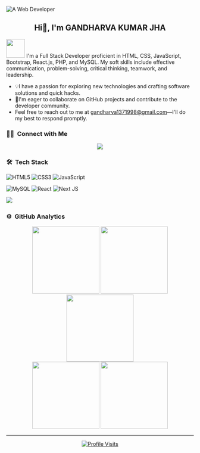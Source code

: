 ![A Web Developer](https://i.ibb.co/68W7wQf/WEB-DEVELOPER-2.gif)

<h2 align="center">Hi👋, I'm GANDHARVA KUMAR JHA</h2>

<img src="https://media.giphy.com/media/mGcNjsfWAjY5AEZNw6/giphy.gif" width="50">
I'm a Full Stack Developer proficient in HTML, CSS, JavaScript, Bootstrap, React.js, PHP, and MySQL. My soft skills include effective communication, problem-solving, critical thinking, teamwork, and leadership.

- 💡I have a passion for exploring new technologies and crafting software solutions and quick hacks. 
- 👯I'm eager to collaborate on GitHub projects and contribute to the developer community. 
- Feel free to reach out to me at gandharva1371998@gmail.com—I'll do my best to respond promptly.

### 🤝🏻 &nbsp;Connect with Me
<p align="center">
<a href="https://in.linkedin.com/in/gandharva-kumar-jha-654362194"><img src="https://img.shields.io/badge/-Gandharva%20Kumar%20Jha-0077B5?style=flat&logo=Linkedin&logoColor=white"/></a>
</p>

### 🛠 &nbsp;Tech Stack
![HTML5](https://img.shields.io/badge/html5-%23E34F26.svg?style=for-the-badge&logo=html5&logoColor=white) 
![CSS3](https://img.shields.io/badge/css3-%231572B6.svg?style=for-the-badge&logo=css3&logoColor=white)
![JavaScript](https://img.shields.io/badge/javascript-%23323330.svg?style=for-the-badge&logo=javascript&logoColor=%23F7DF1E) 

![MySQL](https://img.shields.io/badge/mysql-%2300000f.svg?style=for-the-badge&logo=mysql&logoColor=white)
![React](https://img.shields.io/badge/react-%2320232a.svg?style=for-the-badge&logo=react&logoColor=%2361DAFB) 
![Next JS](https://img.shields.io/badge/Next-black?style=for-the-badge&logo=next.js&logoColor=white) 

<img src="https://img.shields.io/badge/React_Router-CA4245?style=flat-square&logo=react-router&logoColor=white"/> &nbsp;



<!-- https://ileriayo.github.io/markdown-badges/
This is the website used for the badges above -->

### ⚙️ &nbsp;GitHub Analytics
<div align="center">
<img height="180em" src="https://github-readme-stats-eight-theta.vercel.app/api?username=gandharvajha&show_icons=true&theme=algolia&include_all_commits=true&count_private=true%22"/>
<img height="180em" src="https://github-readme-stats-eight-theta.vercel.app/api/top-langs/?username=gandharvajha&layout=compact&langs_count=8&theme=algolia"/>
<img height="180em" src="https://github-profile-summary-cards.vercel.app/api/cards/profile-details?username=gandharvajha&theme=algolia" />
  <br>
<img height="180em" src="https://github-profile-summary-cards.vercel.app/api/cards/stats?username=gandharvajha&theme=algolia"/>
<img height="180em" src="https://github-profile-summary-cards.vercel.app/api/cards/productive-time?username=gandharvajha&theme=algolia" />
</div>

<div align="center">
  
  ---
  
  <a href="https://github.com/gandharvajha"><img src="https://komarev.com/ghpvc/?username=gandharvajha" alt="Profile Visits"></a>
  
</div>

<!-- Proudly created with GPRM ( https://gprm.itsvg.in ) -->
